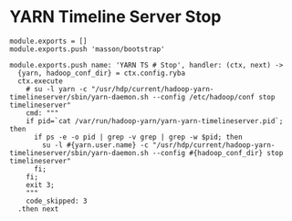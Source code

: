 
# YARN Timeline Server Stop


    module.exports = []
    module.exports.push 'masson/bootstrap'

    module.exports.push name: 'YARN TS # Stop', handler: (ctx, next) ->
      {yarn, hadoop_conf_dir} = ctx.config.ryba
      ctx.execute
        # su -l yarn -c "/usr/hdp/current/hadoop-yarn-timelineserver/sbin/yarn-daemon.sh --config /etc/hadoop/conf stop timelineserver"
        cmd: """
        if pid=`cat /var/run/hadoop-yarn/yarn-yarn-timelineserver.pid`; then
          if ps -e -o pid | grep -v grep | grep -w $pid; then
            su -l #{yarn.user.name} -c "/usr/hdp/current/hadoop-yarn-timelineserver/sbin/yarn-daemon.sh --config #{hadoop_conf_dir} stop timelineserver"
          fi; 
        fi;
        exit 3;
        """
        code_skipped: 3
      .then next
